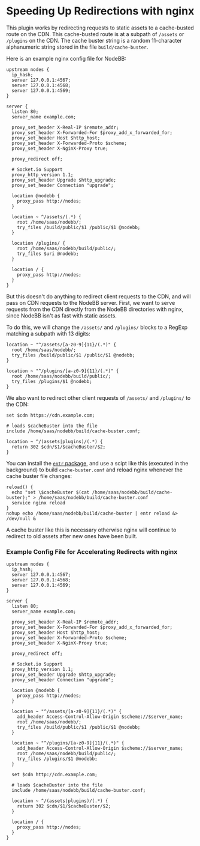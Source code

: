 # Speeding Up Redirections with nginx

This plugin works by redirecting requests to static assets to a cache-busted route on the CDN. This cache-busted route is at a subpath of `/assets` or `/plugins` on the CDN. The cache buster string is a random 11-character alphanumeric string stored in the file `build/cache-buster`.

Here is an example nginx config file for NodeBB:

```
upstream nodes {
  ip_hash;
  server 127.0.0.1:4567;
  server 127.0.0.1:4568;
  server 127.0.0.1:4569;
}

server {
  listen 80;
  server_name example.com;

  proxy_set_header X-Real-IP $remote_addr;
  proxy_set_header X-Forwarded-For $proxy_add_x_forwarded_for;
  proxy_set_header Host $http_host;
  proxy_set_header X-Forwarded-Proto $scheme;
  proxy_set_header X-NginX-Proxy true;

  proxy_redirect off;

  # Socket.io Support
  proxy_http_version 1.1;
  proxy_set_header Upgrade $http_upgrade;
  proxy_set_header Connection "upgrade";

  location @nodebb {
    proxy_pass http://nodes;
  }

  location ~ ^/assets/(.*) {
    root /home/saas/nodebb/;
    try_files /build/public/$1 /public/$1 @nodebb;
  }

  location /plugins/ {
    root /home/saas/nodebb/build/public/;
    try_files $uri @nodebb;
  }

  location / {
    proxy_pass http://nodes;
  }
}
```

But this doesn't do anything to redirect client requests to the CDN, and will pass on CDN requests to the NodeBB server. First, we want to serve requests from the CDN directly from the NodeBB directories with nginx, since NodeBB isn't as fast with static assets.

To do this, we will change the `/assets/` and `/plugins/` blocks to a RegExp matching a subpath with 13 digits:

```
location ~ "^/assets/[a-z0-9]{11}/(.*)" {
  root /home/saas/nodebb/;
  try_files /build/public/$1 /public/$1 @nodebb;
}

location ~ "^/plugins/[a-z0-9]{11}/(.*)" {
  root /home/saas/nodebb/build/public/;
  try_files /plugins/$1 @nodebb;
}
```

We also want to redirect other client requests of `/assets/` and `/plugins/` to the CDN:

```
set $cdn https://cdn.example.com;

# loads $cacheBuster into the file
include /home/saas/nodebb/build/cache-buster.conf;

location ~ ^/(assets|plugins)/(.*) {
  return 302 $cdn/$1/$cacheBuster/$2;
}
```

You can install the [`entr` package](http://entrproject.org/), and use a scipt like this (executed in the background) to build `cache-buster.conf` and reload nginx whenever the cache buster file changes:

```
reload() {
  echo "set \$cacheBuster $(cat /home/saas/nodebb/build/cache-buster);" > /home/saas/nodebb/build/cache-buster.conf
  service nginx reload
}
nohup echo /home/saas/nodebb/build/cache-buster | entr reload &> /dev/null &
```

A cache buster like this is necessary otherwise nginx will continue to redirect to old assets after new ones have been built.

### Example Config File for Accelerating Redirects with nginx

```
upstream nodes {
  ip_hash;
  server 127.0.0.1:4567;
  server 127.0.0.1:4568;
  server 127.0.0.1:4569;
}

server {
  listen 80;
  server_name example.com;

  proxy_set_header X-Real-IP $remote_addr;
  proxy_set_header X-Forwarded-For $proxy_add_x_forwarded_for;
  proxy_set_header Host $http_host;
  proxy_set_header X-Forwarded-Proto $scheme;
  proxy_set_header X-NginX-Proxy true;

  proxy_redirect off;

  # Socket.io Support
  proxy_http_version 1.1;
  proxy_set_header Upgrade $http_upgrade;
  proxy_set_header Connection "upgrade";

  location @nodebb {
    proxy_pass http://nodes;
  }

  location ~ "^/assets/[a-z0-9]{11}/(.*)" {
    add_header Access-Control-Allow-Origin $scheme://$server_name;
    root /home/saas/nodebb/;
    try_files /build/public/$1 /public/$1 @nodebb;
  }

  location ~ "^/plugins/[a-z0-9]{11}/(.*)" {
    add_header Access-Control-Allow-Origin $scheme://$server_name;
    root /home/saas/nodebb/build/public/;
    try_files /plugins/$1 @nodebb;
  }

  set $cdn http://cdn.example.com;

  # loads $cacheBuster into the file
  include /home/saas/nodebb/build/cache-buster.conf;

  location ~ ^/(assets|plugins)/(.*) {
    return 302 $cdn/$1/$cacheBuster/$2;
  }

  location / {
    proxy_pass http://nodes;
  }
}
```
